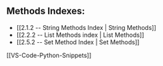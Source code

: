 
## Methods Indexes:
- [[2.1.2 -- String Methods Index | String Methods]]
- [[2.2.2 -- List Methods index | List Methods]]
- [[2.5.2 -- Set Method Index | Set Methods]]

[[VS-Code-Python-Snippets]]

